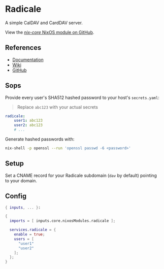 # Radicale

A simple CalDAV and CardDAV server.

View the [*nix-core* NixOS module on GitHub](https://github.com/sid115/nix-core/tree/master/modules/nixos/radicale).

## References

- [Documentation](https://radicale.org/v3.html#documentation-1)
- [Wiki](https://github.com/Kozea/Radicale/wiki)
- [GitHub](https://github.com/Kozea/Radicale)

## Sops

Provide every user's SHA512 hashed password to your host's `secrets.yaml`:

> Replace `abc123` with your actual secrets

```yaml
radicale:
    user1: abc123
    user2: abc123
    # ...
```

Generate hashed passwords with:

```sh
nix-shell -p openssl --run 'openssl passwd -6 <password>'
```

## Setup

Set a CNAME record for your Radicale subdomain (`dav` by default) pointing to your domain.

## Config

```nix
{ inputs, ... }:

{
  imports = [ inputs.core.nixosModules.radicale ];

  services.radicale = {
    enable = true;
    users = [
      "user1"
      "user2"
    ];
  };
}
```
